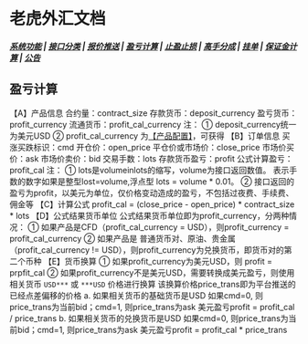 # <span id = "liucheng">老虎外汇文档</span>

##### [系统功能](/) |  [接口分类](/api/category.html) | [报价推送](/quote.html) | [盈亏计算](/formula.html) | [止盈止损](/level.html) | [高手分成](/bouns.html) | [挂单](/pending.html) | [保证金计算](/ouccupy_asset.html) | [公告](/notice.html)

## 盈亏计算

【A】产品信息 
合约量：contract_size 
存款货币：deposit_currency 
盈亏货币：profit_currency 
流通货币：profit_cal_currency 
注： 
① deposit_currency统一为美元USD 
② profit_cal_currency 为[【产品配置】](/api/symbols.html#symbol_list_info)，可获得 
【B】订单信息 
买涨买跌标识：cmd 
开仓价：open_price 
平仓价或市场价：close_price 
市场价买价：ask 
市场价卖价：bid 
交易手数：lots 
存款货币盈亏：profit 
公式计算盈亏：profit_cal 
注： 
① lots是volumeinlots的缩写，volume为接口返回数值。
表示手数的数字如果是整型lost=volume,浮点型 lots = volume * 0.01。
② 接口返回的盈亏为profit，以美元为单位，仅价格变动造成的盈亏，不包括过夜费、手续费、佣金等 
【C】计算公式 
profit_cal = (close_price - open_price) * contract_size * lots 
【D】公式结果货币单位 
公式结果货币单位即为profit_currency，分两种情况： 
① 如果产品是CFD（profit_cal_currency = USD），则profit_currency = profit_cal_currency 
② 如果产品是 普通货币对、原油、贵金属（profit_cal_currency != USD），则profit_currency为兑换货币，即货币对的第二个币种 
【E】货币换算 
① 如果profit_currency为美元USD，则 profit = prpfit_cal 
② 如果profit_currency不是美元USD，需要转换成美元盈亏，则使用相关货币 `USD***` 或 `***USD` 价格进行换算 
该换算价格price_trans即为平台推送的已经点差偏移的价格 
a. 如果相关货币的基础货币是USD 
如果cmd=0, 则price_trans为当前bid；cmd=1, 则price_trans为ask 
美元盈亏profit = profit_cal / price_trans 
b. 如果相关货币的兑换货币是USD 
如果cmd=0, 则price_trans为当前bid；cmd=1, 则price_trans为ask 
美元盈亏profit = profit_cal * price_trans